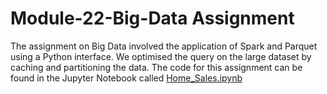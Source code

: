 # Module-22-Big-Data Assignment

The assignment on Big Data involved the application of Spark and Parquet using a Python interface. We optimised the query on the large dataset by caching and partitioning the data. The code for this assignment can be found in the Jupyter Notebook called [Home_Sales.ipynb](Home_Sales.ipynb)
